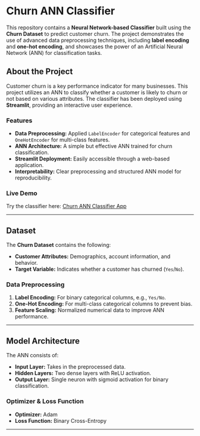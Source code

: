 # Churn ANN Classifier  

This repository contains a **Neural Network-based Classifier** built using the **Churn Dataset** to predict customer churn. The project demonstrates the use of advanced data preprocessing techniques, including **label encoding** and **one-hot encoding**, and showcases the power of an Artificial Neural Network (ANN) for classification tasks.

## About the Project  

Customer churn is a key performance indicator for many businesses. This project utilizes an ANN to classify whether a customer is likely to churn or not based on various attributes. The classifier has been deployed using **Streamlit**, providing an interactive user experience.  

### Features  
- **Data Preprocessing:** Applied `LabelEncoder` for categorical features and `OneHotEncoder` for multi-class features.  
- **ANN Architecture:** A simple but effective ANN trained for churn classification.  
- **Streamlit Deployment:** Easily accessible through a web-based application.  
- **Interpretability:** Clear preprocessing and structured ANN model for reproducibility.  

### Live Demo  
Try the classifier here: [Churn ANN Classifier App](https://churnannclassifier-yashasgaonkar.streamlit.app/)  

---

## Dataset  

The **Churn Dataset** contains the following:  
- **Customer Attributes:** Demographics, account information, and behavior.  
- **Target Variable:** Indicates whether a customer has churned (`Yes`/`No`).  

### Data Preprocessing  
1. **Label Encoding:** For binary categorical columns, e.g., `Yes/No`.  
2. **One-Hot Encoding:** For multi-class categorical columns to prevent bias.  
3. **Feature Scaling:** Normalized numerical data to improve ANN performance.  

---

## Model Architecture  

The ANN consists of:  
- **Input Layer:** Takes in the preprocessed data.  
- **Hidden Layers:** Two dense layers with ReLU activation.  
- **Output Layer:** Single neuron with sigmoid activation for binary classification.  

### Optimizer & Loss Function  
- **Optimizer:** Adam  
- **Loss Function:** Binary Cross-Entropy  

---

